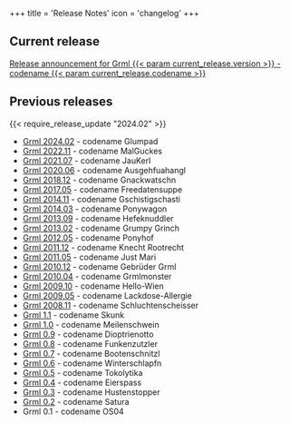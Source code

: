 +++
title = 'Release Notes'
icon = 'changelog'
+++

## Current release

<a href="README-grml-{{< param current_release.version >}}/">Release announcement for Grml {{< param current_release.version >}} - codename {{< param current_release.codename >}}</a>

## Previous releases

{{< require_release_update "2024.02" >}}
* <a href="README-grml-2024.02/">Grml 2024.02</a> - codename Glumpad
* <a href="README-grml-2022.11/">Grml 2022.11</a> - codename MalGuckes
* <a href="README-grml-2021.07/">Grml 2021.07</a> - codename JauKerl
* <a href="README-grml-2020.06/">Grml 2020.06</a> - codename Ausgehfuahangl
* <a href="README-grml-2018.12/">Grml 2018.12</a> - codename Gnackwatschn
* <a href="README-grml-2017.05/">Grml 2017.05</a> - codename Freedatensuppe
* <a href="README-grml-2014.11/">Grml 2014.11</a> - codename Gschistigschasti
* <a href="README-grml-2014.03/">Grml 2014.03</a> - codename Ponywagon
* <a href="README-grml-2013.09/">Grml 2013.09</a> - codename Hefeknuddler
* <a href="README-grml-2013.02/">Grml 2013.02</a> - codename Grumpy Grinch
* <a href="README-grml-2012.05/">Grml 2012.05</a> - codename Ponyhof
* <a href="README-grml-2011.12/">Grml 2011.12</a> - codename Knecht Rootrecht
* <a href="README-grml-2011.05/">Grml 2011.05</a> - codename Just Mari
* <a href="README-grml-2010.12/">Grml 2010.12</a> - codename Gebrüder Grml
* <a href="README-grml-2010.04/">Grml 2010.04</a> - codename Grmlmonster
* <a href="README-grml-2009.10/">Grml 2009.10</a> - codename Hello-Wien
* <a href="README-grml-2009.05/">Grml 2009.05</a> - codename Lackdose-Allergie
* <a href="README-grml-2008.11/">Grml 2008.11</a> - codename Schluchtenscheisser
* <a href="README-grml-1.1/">Grml 1.1</a> - codename Skunk
* <a href="README-grml-1.0.html">Grml 1.0</a> - codename Meilenschwein
* <a href="README-0.9.html">Grml 0.9</a> - codename Dioptrienotto
* <a href="README-0.8.html">Grml 0.8</a> - codename Funkenzutzler
* <a href="README-0.7.txt">Grml 0.7</a> - codename Bootenschnitzl
* <a href="README-0.6.txt">Grml 0.6</a> - codename Winterschlapfn
* <a href="README-0.5.txt">Grml 0.5</a> - codename Tokolytika
* <a href="README-0.4.txt">Grml 0.4</a> - codename Eierspass
* <a href="README-0.3.txt">Grml 0.3</a> - codename Hustenstopper
* <a href="README-0.2.txt">Grml 0.2</a> - codename Satura
* Grml 0.1 - codename OS04
